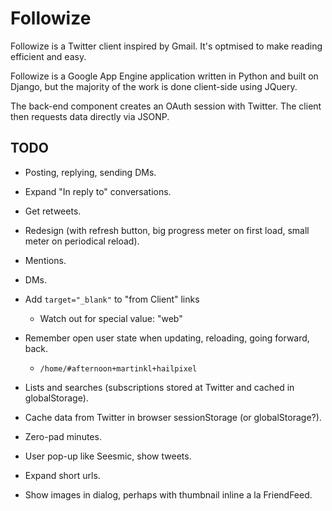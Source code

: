 Followize
=========

Followize is a Twitter client inspired by Gmail. It's optmised to make reading
efficient and easy.

Followize is a Google App Engine application written in Python and built on
Django, but the majority of the work is done client-side using JQuery.

The back-end component creates an OAuth session with Twitter. The client then
requests data directly via JSONP.

TODO
----

  * Posting, replying, sending DMs.

  * Expand "In reply to" conversations.

  * Get retweets.

  * Redesign (with refresh button, big progress meter on first load, small meter
    on periodical reload).

  * Mentions.

  * DMs.

  * Add `target="_blank"` to "from Client" links
      * Watch out for special value: "web"

  * Remember open user state when updating, reloading, going forward, back.
      * `/home/#afternoon+martinkl+hailpixel`

  * Lists and searches (subscriptions stored at Twitter and cached in globalStorage).

  * Cache data from Twitter in browser sessionStorage (or globalStorage?).

  * Zero-pad minutes.

  * User pop-up like Seesmic, show tweets.

  * Expand short urls.

  * Show images in dialog, perhaps with thumbnail inline a la FriendFeed.
